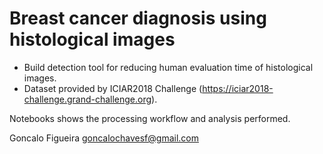 # Breast cancer diagnosis using histological images

- Build detection tool for reducing human evaluation time of histological images.
- Dataset provided by ICIAR2018 Challenge (https://iciar2018-challenge.grand-challenge.org).

Notebooks shows the processing workflow and analysis performed.


Goncalo Figueira
goncalochavesf@gmail.com

